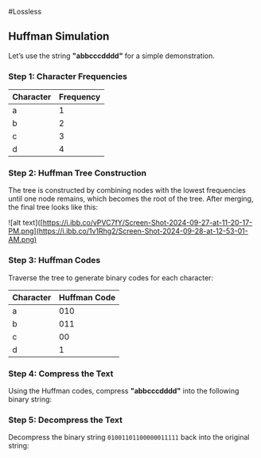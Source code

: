 #Lossless

## Huffman Simulation

Let’s use the string **"abbcccdddd"** for a simple demonstration.

### Step 1: Character Frequencies

| Character | Frequency |
|-----------|-----------|
| a         | 1         |
| b         | 2         |
| c         | 3         |
| d         | 4         |

### Step 2: Huffman Tree Construction

The tree is constructed by combining nodes with the lowest frequencies until one node remains, which becomes the root of the tree. After merging, the final tree looks like this:

![alt text]([https://i.ibb.co/vPVC7fY/Screen-Shot-2024-09-27-at-11-20-17-PM.png](https://i.ibb.co/1v1Rhg2/Screen-Shot-2024-09-28-at-12-53-01-AM.png)


### Step 3: Huffman Codes

Traverse the tree to generate binary codes for each character:

| Character | Huffman Code |
|-----------|--------------|
| a         | 010          |
| b         | 011          |
| c         | 00           |
| d         | 1            |

### Step 4: Compress the Text

Using the Huffman codes, compress **"abbcccdddd"** into the following binary string:


### Step 5: Decompress the Text

Decompress the binary string `01001101100000011111` back into the original string:

